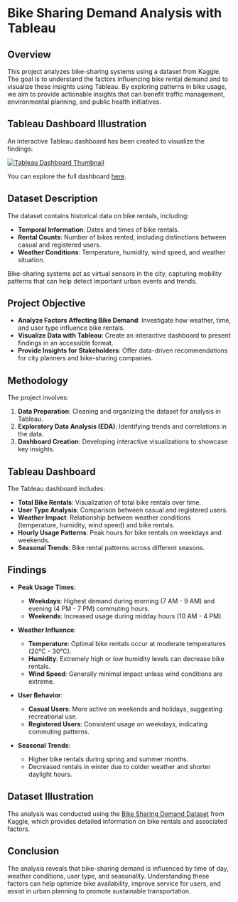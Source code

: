 # Bike Sharing Demand Analysis with Tableau

## Overview

This project analyzes bike-sharing systems using a dataset from Kaggle. The goal is to understand the factors influencing bike rental demand and to visualize these insights using Tableau. By exploring patterns in bike usage, we aim to provide actionable insights that can benefit traffic management, environmental planning, and public health initiatives.

## Tableau Dashboard Illustration

An interactive Tableau dashboard has been created to visualize the findings:

[![Tableau Dashboard Thumbnail](https://public.tableau.com/thumb/views/bikesharing_17311062366660/BikeSharing)](https://public.tableau.com/views/bikesharing_17311062366660/BikeSharing)

You can explore the full dashboard [here](https://public.tableau.com/views/bikesharing_17311062366660/BikeSharing).

## Dataset Description

The dataset contains historical data on bike rentals, including:

- **Temporal Information**: Dates and times of bike rentals.
- **Rental Counts**: Number of bikes rented, including distinctions between casual and registered users.
- **Weather Conditions**: Temperature, humidity, wind speed, and weather situation.

Bike-sharing systems act as virtual sensors in the city, capturing mobility patterns that can help detect important urban events and trends.

## Project Objective

- **Analyze Factors Affecting Bike Demand**: Investigate how weather, time, and user type influence bike rentals.
- **Visualize Data with Tableau**: Create an interactive dashboard to present findings in an accessible format.
- **Provide Insights for Stakeholders**: Offer data-driven recommendations for city planners and bike-sharing companies.

## Methodology

The project involves:

1. **Data Preparation**: Cleaning and organizing the dataset for analysis in Tableau.
2. **Exploratory Data Analysis (EDA)**: Identifying trends and correlations in the data.
3. **Dashboard Creation**: Developing interactive visualizations to showcase key insights.

## Tableau Dashboard

The Tableau dashboard includes:

- **Total Bike Rentals**: Visualization of total bike rentals over time.
- **User Type Analysis**: Comparison between casual and registered users.
- **Weather Impact**: Relationship between weather conditions (temperature, humidity, wind speed) and bike rentals.
- **Hourly Usage Patterns**: Peak hours for bike rentals on weekdays and weekends.
- **Seasonal Trends**: Bike rental patterns across different seasons.

## Findings

- **Peak Usage Times**:
  - **Weekdays**: Highest demand during morning (7 AM - 9 AM) and evening (4 PM - 7 PM) commuting hours.
  - **Weekends**: Increased usage during midday hours (10 AM - 4 PM).

- **Weather Influence**:
  - **Temperature**: Optimal bike rentals occur at moderate temperatures (20°C - 30°C).
  - **Humidity**: Extremely high or low humidity levels can decrease bike rentals.
  - **Wind Speed**: Generally minimal impact unless wind conditions are extreme.

- **User Behavior**:
  - **Casual Users**: More active on weekends and holidays, suggesting recreational use.
  - **Registered Users**: Consistent usage on weekdays, indicating commuting patterns.

- **Seasonal Trends**:
  - Higher bike rentals during spring and summer months.
  - Decreased rentals in winter due to colder weather and shorter daylight hours.

## Dataset Illustration

The analysis was conducted using the [Bike Sharing Demand Dataset](https://www.kaggle.com/c/bike-sharing-demand) from Kaggle, which provides detailed information on bike rentals and associated factors.

## Conclusion

The analysis reveals that bike-sharing demand is influenced by time of day, weather conditions, user type, and seasonality. Understanding these factors can help optimize bike availability, improve service for users, and assist in urban planning to promote sustainable transportation.

